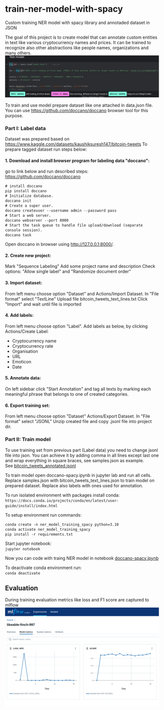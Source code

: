 # train-ner-model-with-spacy
Custom training NER model with spacy library and annotaded dataset in JSON 

The goal of this project is to create model that can annotate custom entities in text like various cryptocurrency names and prices.
It can be trained to recognize also other abstractions like people names, organizations and many others.
<img src="img/spacy_NER_bitcoin.png">

To train and use model prepare dataset like one attached in data.json file. 
You can use https://github.com/doccano/doccano browser tool for this purpose. 

### Part I: Label data
Dataset was prepared based on https://www.kaggle.com/datasets/kaushiksuresh147/bitcoin-tweets
To prepare tagged dataset run steps below:

#### 1. Download and install browser program for labeling data "doccano":
go to link below and run described steps:
https://github.com/doccano/doccano
```
# install doccano
pip install doccano
# Initialize database.
doccano init
# Create a super user.
doccano createuser --username admin --password pass
# Start a web server.
doccano webserver --port 8000
# Start the task queue to handle file upload/download (separate console session).
doccano task
```

Open doccano in browser using  http://127.0.0.1:8000/.
#### 2. Create new project:
Mark "Sequence Labeling"
Add some project name and description
Check options: "Allow single label" and "Randomize document order"

#### 3. Import dataset:
From left menu choose option "Dataset" and Actions/Import Dataset.
In "File format" select "TextLine"
Upload file bitcoin_tweets_text_lines.txt
Click "Import" and wait until file is imported

#### 4. Add labels:
From left menu choose option "Label".
Add labels as below, by clicking Actions/Create Label:
- Cryptocurrency name
- Cryptocurrency rate
- Organisation
- URL
- Emoticon
- Date

#### 5. Annotate data:
On left sidebar click "Start Annotation" and tag all texts by marking each meaningful phrase that belongs to one of created categories.

#### 6. Export training set:
From left menu choose option "Dataset" Actions/Export Dataset.
In "File format" select "JSONL"
Unzip created file and copy .jsonl file into project dir.


### Part II: Train model
To use training set from previous part (Label data) you need to change jsonl file into json.
You can achieve it by adding comma in all lines except last one and wrap everything in square braces, see samples.json as example. \
See [bitcoin_tweets_annotated.jsonl](data/bitcoin_tweets_annotated.json) 

To train model open doccano-spacy.ipynb in jupyter lab  and run all cells.
Replace samples.json with bitcoin_tweets_text_lines.json to train model on prepared dataset.
Replace also labels with ones used for annotation.

To run isolated environment with packages install conda:  
`https://docs.conda.io/projects/conda/en/latest/user-guide/install/index.html`

To setup environment run commands:
```
conda create -n ner_model_training_spacy python=3.10
conda activate ner_model_training_spacy
pip install -r requirements.txt
```

Start jupyter notebook:\
`jupyter notebook`

Now you can code with traing NER model in notebook [doccano-spacy.ipynb](doccano-spacy.ipynb)

To deactivate conda environment run:  
`conda deactivate`

## Evaluation
During training evaluation metrics like loss and F1 score are captured to mlflow 
<img src="img/evaluation_mlflow.png">